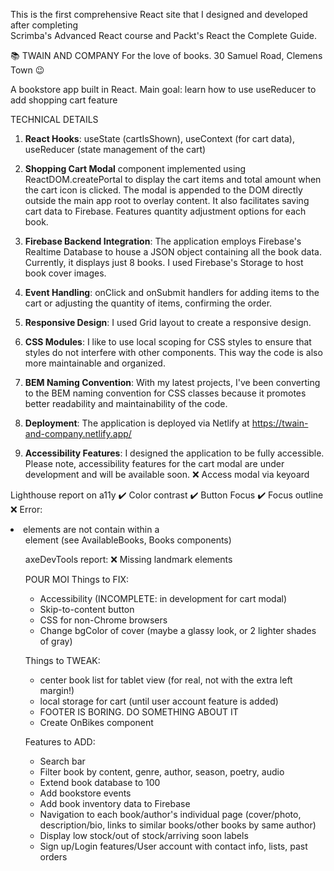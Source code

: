 
This is the first comprehensive React site that I designed and developed after completing  
Scrimba's Advanced React course and Packt's React the Complete Guide.

📚 TWAIN AND COMPANY 
For the love of books.
30 Samuel Road, Clemens Town 😉

A bookstore app built in React. 
Main goal: learn how to use useReducer to add shopping cart feature

TECHNICAL DETAILS

1. **React Hooks**: useState (cartIsShown), useContext (for cart data), useReducer (state management of the cart)

2. **Shopping Cart Modal** component implemented using ReactDOM.createPortal to display the cart items and total amount when the cart icon is clicked. The modal is appended to the DOM directly outside the main app root to overlay content. It also facilitates saving cart data to Firebase. Features quantity adjustment options for each book. 

3. **Firebase Backend Integration**: The application employs Firebase's Realtime Database to house a JSON object containing all the book data. Currently, it displays just 8 books. I used Firebase's Storage to host book cover images.

4. **Event Handling**:  onClick and onSubmit handlers for adding items to the cart or adjusting the quantity of items, confirming the order.

5. **Responsive Design**: I used Grid layout to create a responsive design.

6. **CSS Modules**: I like to use local scoping for CSS styles to ensure that styles do not interfere with other components. This way the code is also more maintainable and organized. 

7. **BEM Naming Convention**: With my latest projects, I've been converting to the BEM naming convention for CSS classes because it promotes better readability and maintainability of the code.

8. **Deployment**: The application is deployed via Netlify at https://twain-and-company.netlify.app/

9. **Accessibility Features**: I designed the application to be fully accessible. Please note, accessibility features for the cart modal are under development and will be available soon.
❌ Access modal via keyoard

Lighthouse report on a11y
✔️ Color contrast
✔️ Button Focus
✔️ Focus outline
❌ Error:  <li> elements are not contain within a <ul> element (see AvailableBooks, Books components)

axeDevTools report:
❌ Missing landmark elements



POUR MOI
Things to FIX:
- Accessibility (INCOMPLETE: in development for cart modal)
- Skip-to-content button
- CSS for non-Chrome browsers
- Change bgColor of cover (maybe a glassy look, or 2 lighter shades of gray)

Things to TWEAK:
- center book list for tablet view (for real, not with the extra left margin!)
- local storage for cart (until user account feature is added)
- FOOTER IS BORING. DO SOMETHING ABOUT IT
- Create OnBikes component

Features to ADD:
- Search bar
- Filter book by content, genre, author, season, poetry, audio
- Extend book database to 100
- Add bookstore events
- Add book inventory data to Firebase
- Navigation to each book/author's individual page (cover/photo, description/bio, 
links to similar books/other books by same author)
- Display low stock/out of stock/arriving soon labels
- Sign up/Login features/User account with contact info, lists, past orders